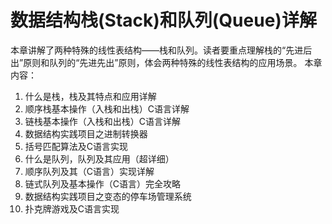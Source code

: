 # 数据结构栈(Stack)和队列(Queue)详解
 
 本章讲解了两种特殊的线性表结构——栈和队列。读者要重点理解栈的“先进后出”原则和队列的“先进先出”原则，体会两种特殊的线性表结构的应用场景。
本章内容：

1. 什么是栈，栈及其特点和应用详解
2. 顺序栈基本操作（入栈和出栈）C语言详解
3. 链栈基本操作（入栈和出栈）C语言详解
4. 数据结构实践项目之进制转换器
5. 括号匹配算法及C语言实现
6. 什么是队列，队列及其应用（超详细）
7. 顺序队列及其（C语言）实现详解
8. 链式队列及基本操作（C语言）完全攻略
9. 数据结构实践项目之变态的停车场管理系统
10. 扑克牌游戏及C语言实现